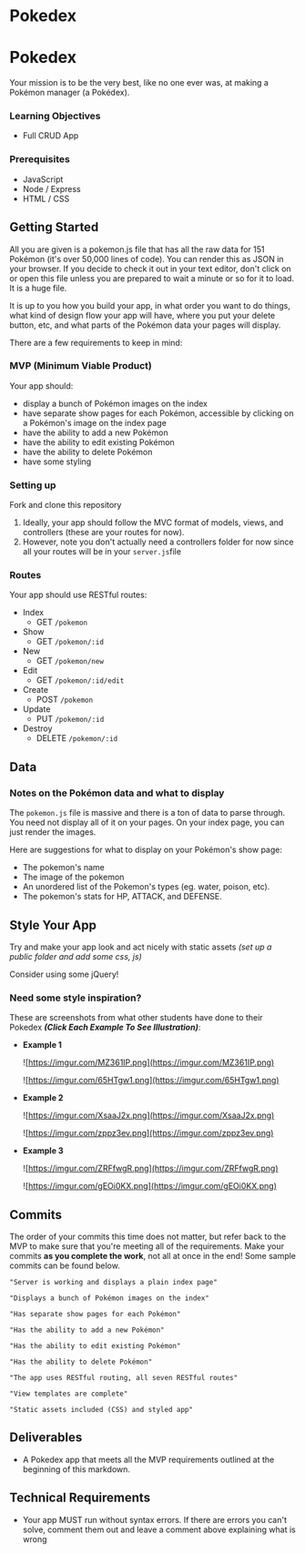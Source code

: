 # Pokedex

# Pokedex

Your mission is to be the very best, like no one ever was, at making a Pokémon manager (a Pokédex).

### **Learning Objectives**

- Full CRUD App

### **Prerequisites**

- JavaScript
- Node / Express
- HTML / CSS

## **Getting Started**

All you are given is a pokemon.js file that has all the raw data for 151 Pokémon (it's over 50,000 lines of code). You can render this as JSON in your browser. If you decide to check it out in your text editor, don't click on or open this file unless you are prepared to wait a minute or so for it to load. It is a huge file.

It is up to you how you build your app, in what order you want to do things, what kind of design flow your app will have, where you put your delete button, etc, and what parts of the Pokémon data your pages will display.

There are a few requirements to keep in mind:

### **MVP (Minimum Viable Product)**

Your app should:

- display a bunch of Pokémon images on the index
- have separate show pages for each Pokémon, accessible by clicking on a Pokémon's image on the index page
- have the ability to add a new Pokémon
- have the ability to edit existing Pokémon
- have the ability to delete Pokémon
- have some styling

### **Setting up**

Fork and clone this repository

1. Ideally, your app should follow the MVC format of models, views, and controllers (these are your routes for now).
2. However, note you don't actually need a controllers folder for now since all your routes will be in your `server.js`file

### **Routes**

Your app should use RESTful routes:

- Index
    - GET `/pokemon`
- Show
    - GET `/pokemon/:id`
- New
    - GET `/pokemon/new`
- Edit
    - GET `/pokemon/:id/edit`
- Create
    - POST `/pokemon`
- Update
    - PUT `/pokemon/:id`
- Destroy
    - DELETE `/pokemon/:id`

## **Data**

### **Notes on the Pokémon data and what to display**

The `pokemon.js` file is massive and there is a ton of data to parse through. You need not display all of it on your pages. On your index page, you can just render the images.

Here are suggestions for what to display on your Pokémon's show page:

- The pokemon's name
- The image of the pokemon
- An unordered list of the Pokemon's types (eg. water, poison, etc).
- The pokemon's stats for HP, ATTACK, and DEFENSE.

## **Style Your App**

Try and make your app look and act nicely with static assets *(set up a public folder and add some css, js)*

Consider using some jQuery!

### **Need some style inspiration?**

These are screenshots from what other students have done to their Pokedex ***(Click Each Example To See Illustration)***:

- **Example 1**
    
    ![https://imgur.com/MZ361IP.png](https://imgur.com/MZ361IP.png)
    
    ![https://imgur.com/65HTgw1.png](https://imgur.com/65HTgw1.png)
    
- **Example 2**
    
    ![https://imgur.com/XsaaJ2x.png](https://imgur.com/XsaaJ2x.png)
    
    ![https://imgur.com/zppz3ev.png](https://imgur.com/zppz3ev.png)
    
- **Example 3**
    
    ![https://imgur.com/ZRFfwgR.png](https://imgur.com/ZRFfwgR.png)
    
    ![https://imgur.com/gEOi0KX.png](https://imgur.com/gEOi0KX.png)
    

## **Commits**

The order of your commits this time does not matter, but refer back to the MVP to make sure that you're meeting all of the requirements. Make your commits **as you complete the work**, not all at once in the end! Some sample commits can be found below.

```
"Server is working and displays a plain index page"

"Displays a bunch of Pokémon images on the index"

"Has separate show pages for each Pokémon"

"Has the ability to add a new Pokémon"

"Has the ability to edit existing Pokémon"

"Has the ability to delete Pokémon"

"The app uses RESTful routing, all seven RESTful routes"

"View templates are complete"

"Static assets included (CSS) and styled app"
```

## **Deliverables**

- A Pokedex app that meets all the MVP requirements outlined at the beginning of this markdown.

## **Technical Requirements**

- Your app MUST run without syntax errors. If there are errors you can't solve, comment them out and leave a comment above explaining what is wrong
